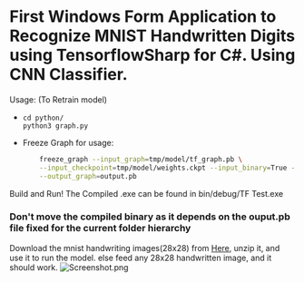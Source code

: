 # First Windows Form Application to Recognize MNIST Handwritten Digits using TensorflowSharp for C#. Using CNN Classifier.
Usage: (To Retrain model)
 -  ```
    cd python/
    python3 graph.py
    ```
 - Freeze Graph for usage:
    ```sh
        freeze_graph --input_graph=tmp/model/tf_graph.pb \
        --input_checkpoint=tmp/model/weights.ckpt --input_binary=True --output_node_names=output \
        --output_graph=output.pb
    ```
Build and Run!
The Compiled .exe can be found in bin/debug/TF Test.exe
### Don't move the compiled binary as it depends on the ouput.pb file fixed for the current folder hierarchy
Download the mnist handwriting images(28x28) from [Here](https://github.com/myleott/mnist_png/blob/master/mnist_png.tar.gz?raw=true), unzip it, and use it to run the model.
else feed any 28x28 handwritten image, and it should work.
![Screenshot.png](https://github.com/captain-pool/TensorflowSharp-MNIST/raw/master/TF%20Test/Capture.PNG)
